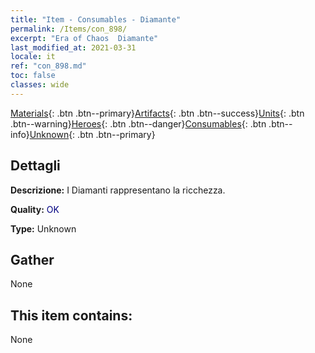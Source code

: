 ```yaml
---
title: "Item - Consumables - Diamante"
permalink: /Items/con_898/
excerpt: "Era of Chaos  Diamante"
last_modified_at: 2021-03-31
locale: it
ref: "con_898.md"
toc: false
classes: wide
---
```

 [Materials](/it/Items/){: .btn .btn--primary}[Artifacts](/it/Items/Artifacts/){: .btn .btn--success}[Units](/it/Items/Units/){: .btn .btn--warning}[Heroes](/it/Items/Heroes/){: .btn .btn--danger}[Consumables](/it/Items/Consumables/){: .btn .btn--info}[Unknown](/it/Items/Unknown/){: .btn .btn--primary}

## Dettagli
 **Descrizione:** I Diamanti rappresentano la ricchezza.

 **Quality:** <span style="color: #000080">OK</span>

 **Type:** Unknown

## Gather

  None

## This item contains:

  None

